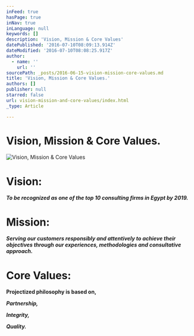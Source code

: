 ```yaml
---
inFeed: true
hasPage: true
inNav: true
inLanguage: null
keywords: []
description: 'Vision, Mission & Core Values'
datePublished: '2016-07-10T08:09:13.914Z'
dateModified: '2016-07-10T08:08:25.917Z'
author:
  - name: ''
    url: ''
sourcePath: _posts/2016-06-15-vision-mission-core-values.md
title: 'Vision, Mission & Core Values.'
authors: []
publisher: null
starred: false
url: vision-mission-and-core-values/index.html
_type: Article

---
```

# Vision, Mission & Core Values.
![Vision, Mission & Core Values](https://the-grid-user-content.s3-us-west-2.amazonaws.com/ac0d2a6f-1b1d-48f9-9d49-76c32871d7f4.jpg)

# Vision:

**_To be recognized as one of the top 10 consulting firms in Egypt by 2019\._**

# Mission:

**_Serving our customers responsibly and attentively to achieve their objectives through our experiences, methodologies and consultative approach._**

# Core Values:

**Projectized philosophy is based on,**

**_Partnership,_**

**_Integrity,_**

**_Quality._**